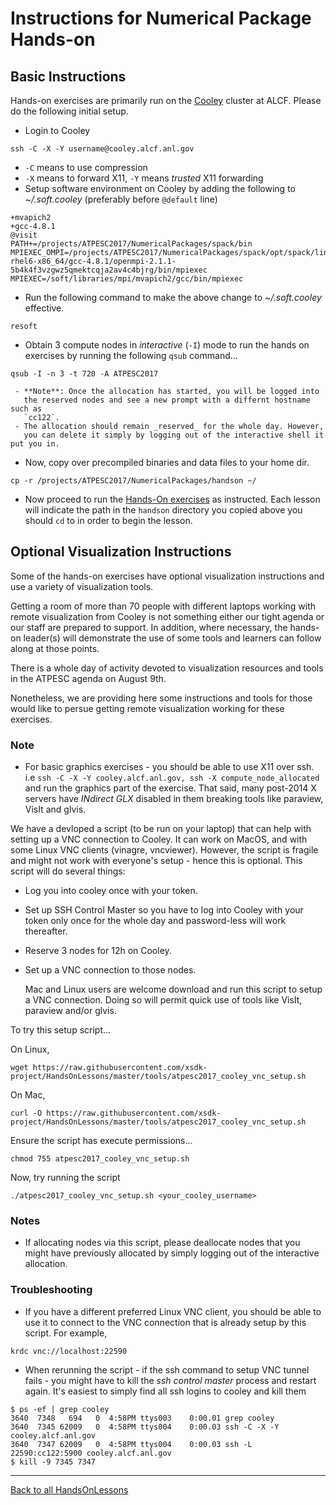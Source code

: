 
# Instructions for Numerical Package Hands-on

## Basic Instructions

Hands-on exercises are primarily run on the [Cooley](https://www.alcf.anl.gov/user-guides/cooley) cluster at ALCF. Please do the following initial setup.

 - Login to Cooley
```
ssh -C -X -Y username@cooley.alcf.anl.gov
```
   - `-C` means to use compression
   - `-X` means to forward X11, `-Y` means _trusted_ X11 forwarding
 - Setup software environment on Cooley by adding the following to  _~/.soft.cooley_ (preferably before `@default` line)
```
+mvapich2
+gcc-4.8.1
@visit
PATH+=/projects/ATPESC2017/NumericalPackages/spack/bin
MPIEXEC_OMPI=/projects/ATPESC2017/NumericalPackages/spack/opt/spack/linux-rhel6-x86_64/gcc-4.8.1/openmpi-2.1.1-5b4k4f3vzgwz5qmektcqja2av4c4bjrg/bin/mpiexec
MPIEXEC=/soft/libraries/mpi/mvapich2/gcc/bin/mpiexec
```
  - Run the following command to make the above change to _~/.soft.cooley_ effective.
```
resoft
```
  - Obtain 3 compute nodes in _interactive_ (`-I`) mode to run the hands on exercises by running the following `qsub` command...
```
qsub -I -n 3 -t 720 -A ATPESC2017
```
     - **Note**: Once the allocation has started, you will be logged into
       the reserved nodes and see a new prompt with a differnt hostname such as
       `cc122`.
     - The allocation should remain _reserved_ for the whole day. However,
       you can delete it simply by logging out of the interactive shell it put you in.
   - Now, copy over precompiled binaries and data files to your home dir.
```
cp -r /projects/ATPESC2017/NumericalPackages/handson ~/
```
   - Now proceed to run the [Hands-On exercises](lessons.md) as instructed. Each lesson will
     indicate the path in the `handson` directory you copied above you should
     `cd` to in order to begin the lesson.

## Optional Visualization Instructions

Some of the hands-on exercises have optional visualization instructions
and use a variety of visualization tools.

Getting a room of more than 70 people with different laptops working with
remote visualization from Cooley is not something either our tight agenda or
our staff are prepared to support. In addition, where necessary, the hands-on
leader(s) will demonstrate the use of some tools and learners can follow 
along at those points.

There is a whole day of activity devoted to visualization resources and
tools in the ATPESC agenda on August 9th.

Nonetheless, we are providing here some instructions and tools for those
would like to persue getting remote visualization working for these
exercises.

### Note
  - For basic graphics exercises - you should be able to use X11 over ssh.
    i.e `ssh -C -X -Y cooley.alcf.anl.gov, ssh -X compute_node_allocated`
    and run the graphics part of the exercise. That said, many post-2014
    X servers have _INdirect GLX_ disabled in them breaking tools like
    paraview, VisIt and glvis.

We have a devloped a script (to be run on your laptop) that can help with
setting up a VNC connection to Cooley. It can work on MacOS, and with some
Linux VNC clients (vinagre, vncviewer). However, the script is fragile and
might not work with everyone's setup - hence this is optional. This script
will do several things:

 - Log you into cooley once with your token.
 - Set up SSH Control Master so you have to log into Cooley with your token only once for the whole day and password-less will work thereafter.
 - Reserve 3 nodes for 12h on Cooley.
 - Set up a VNC connection to those nodes.

   Mac and Linux users are welcome download and run this script to
   setup a VNC connection. Doing so will permit quick use of tools
   like VisIt, paraview and/or glvis. 

To try this setup script...

On Linux,
```
wget https://raw.githubusercontent.com/xsdk-project/HandsOnLessons/master/tools/atpesc2017_cooley_vnc_setup.sh
```

On Mac,

```
curl -O https://raw.githubusercontent.com/xsdk-project/HandsOnLessons/master/tools/atpesc2017_cooley_vnc_setup.sh
```

Ensure the script has execute permissions...
```
chmod 755 atpesc2017_cooley_vnc_setup.sh
```

Now, try running the script

```
./atpesc2017_cooley_vnc_setup.sh <your_cooley_username>
```

### Notes
  - If allocating nodes via this script, please deallocate nodes that you might have previously allocated
    by simply logging out of the interactive allocation.

### Troubleshooting
  - If you have a different preferred Linux VNC client, you should be able to use it to connect to the VNC connection that is already setup by this script. For example,
```
krdc vnc://localhost:22590
```
  - When rerunning the script - if the ssh command to setup VNC tunnel fails - you
    might have to kill the _ssh control master_ process and restart again. It's easiest
    to simply find all ssh logins to cooley and kill them
```
$ ps -ef | grep cooley
3640  7348   694   0  4:58PM ttys003    0:00.01 grep cooley
3640  7345 62009   0  4:58PM ttys004    0:00.03 ssh -C -X -Y cooley.alcf.anl.gov
3640  7347 62009   0  4:58PM ttys004    0:00.03 ssh -L 22590:cc122:5900 cooley.alcf.anl.gov
$ kill -9 7345 7347
```

---

[Back to all HandsOnLessons](lessons.md)
